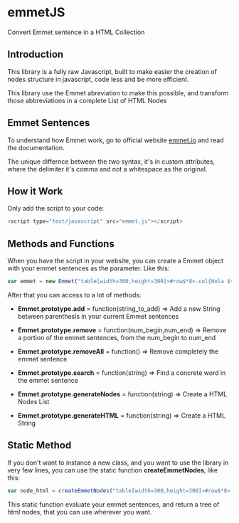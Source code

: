 # emmetJS
Convert Emmet sentence in a HTML Collection
## Introduction
This library is a fully raw Javascript, built to make easier the creation of nodes structure in javascript, code less and be more efficient.

This library use the Emmet abreviation to make this possible, and transform those abbreviations in a complete List of HTML Nodes

## Emmet Sentences
To understand how Emmet work, go to official website [emmet.io](http://emmet.io/) and read the documentation.

The unique differnce between the two syntax, it's in custom attributes, where the delimiter it's comma and not a whitespace as the original.

## How it Work

Only add the script to your code:

````javascript
<script type="text/javascript" src="emmet.js"></script>
````

## Methods and Functions

When you have the script in your website, you can create a Emmet object with your emmet sentences as the parameter. Like this:

````javascript
var emmet = new Emmet("table[width=300,height=300]>#row$*8>.col{Hola $$$@0}*8");
````

After that you can access to a lot of methods:

+ **Emmet.prototype.add** = function(string_to_add) => Add a new String between parenthesis in your current Emmet sentences

+ **Emmet.prototype.remove** = function(num_begin,num_end) => Remove a portion of the emmet sentences, from the num_begin to num_end

+ **Emmet.prototype.removeAll** = function() => Remove completely the emmet sentence

+ **Emmet.prototype.search** = function(string) => Find a concrete word in the emmet sentence

+ **Emmet.prototype.generateNodes** = function(string) => Create a HTML Nodes List

+ **Emmet.prototype.generateHTML** = function(string) => Create a HTML String

## Static Method

If you don't want to instance a new class, and you want to use the library in very few lines, you can use the static function **createEmmetNodes**, like this:

````javascript
var node_html = createEmmetNodes("table[width=300,height=300]>#row$*8>.col{Hola $$$@0}*8");
````
This static function evaluate your emmet sentences, and return a tree of html nodes, that you can use wherever you want.

